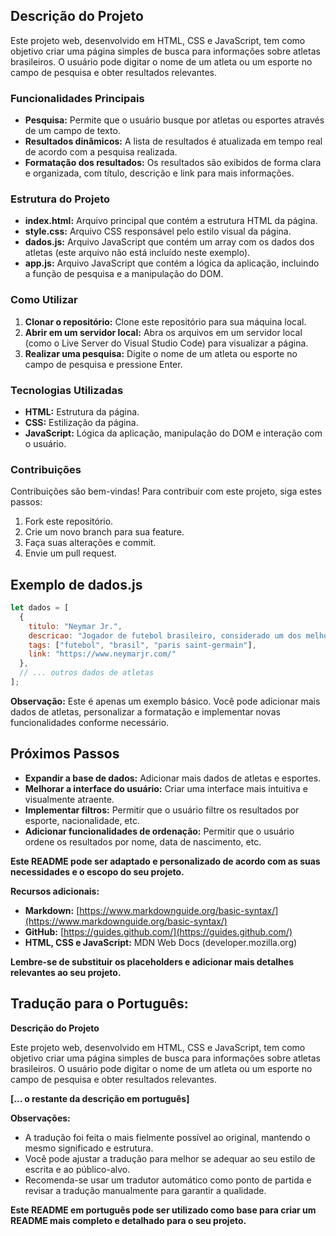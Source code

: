 ## Descrição do Projeto

Este projeto web, desenvolvido em HTML, CSS e JavaScript, tem como objetivo criar uma página simples de busca para informações sobre atletas brasileiros. O usuário pode digitar o nome de um atleta ou um esporte no campo de pesquisa e obter resultados relevantes.

### Funcionalidades Principais

* **Pesquisa:** Permite que o usuário busque por atletas ou esportes através de um campo de texto.
* **Resultados dinâmicos:** A lista de resultados é atualizada em tempo real de acordo com a pesquisa realizada.
* **Formatação dos resultados:** Os resultados são exibidos de forma clara e organizada, com título, descrição e link para mais informações.

### Estrutura do Projeto

* **index.html:** Arquivo principal que contém a estrutura HTML da página.
* **style.css:** Arquivo CSS responsável pelo estilo visual da página.
* **dados.js:** Arquivo JavaScript que contém um array com os dados dos atletas (este arquivo não está incluído neste exemplo).
* **app.js:** Arquivo JavaScript que contém a lógica da aplicação, incluindo a função de pesquisa e a manipulação do DOM.

### Como Utilizar

1. **Clonar o repositório:** Clone este repositório para sua máquina local.
2. **Abrir em um servidor local:** Abra os arquivos em um servidor local (como o Live Server do Visual Studio Code) para visualizar a página.
3. **Realizar uma pesquisa:** Digite o nome de um atleta ou esporte no campo de pesquisa e pressione Enter.

### Tecnologias Utilizadas

* **HTML:** Estrutura da página.
* **CSS:** Estilização da página.
* **JavaScript:** Lógica da aplicação, manipulação do DOM e interação com o usuário.

### Contribuições

Contribuições são bem-vindas! Para contribuir com este projeto, siga estes passos:

1. Fork este repositório.
2. Crie um novo branch para sua feature.
3. Faça suas alterações e commit.
4. Envie um pull request.

## Exemplo de dados.js

```javascript
let dados = [
  {
    titulo: "Neymar Jr.",
    descricao: "Jogador de futebol brasileiro, considerado um dos melhores do mundo.",
    tags: ["futebol", "brasil", "paris saint-germain"],
    link: "https://www.neymarjr.com/"
  },
  // ... outros dados de atletas
];
```

**Observação:** Este é apenas um exemplo básico. Você pode adicionar mais dados de atletas, personalizar a formatação e implementar novas funcionalidades conforme necessário.

## Próximos Passos

* **Expandir a base de dados:** Adicionar mais dados de atletas e esportes.
* **Melhorar a interface do usuário:** Criar uma interface mais intuitiva e visualmente atraente.
* **Implementar filtros:** Permitir que o usuário filtre os resultados por esporte, nacionalidade, etc.
* **Adicionar funcionalidades de ordenação:** Permitir que o usuário ordene os resultados por nome, data de nascimento, etc.

**Este README pode ser adaptado e personalizado de acordo com as suas necessidades e o escopo do seu projeto.**

**Recursos adicionais:**

* **Markdown:** [https://www.markdownguide.org/basic-syntax/](https://www.markdownguide.org/basic-syntax/)
* **GitHub:** [https://guides.github.com/](https://guides.github.com/)
* **HTML, CSS e JavaScript:** MDN Web Docs (developer.mozilla.org)

**Lembre-se de substituir os placeholders e adicionar mais detalhes relevantes ao seu projeto.**

## **Tradução para o Português:**

**Descrição do Projeto**

Este projeto web, desenvolvido em HTML, CSS e JavaScript, tem como objetivo criar uma página simples de busca para informações sobre atletas brasileiros. O usuário pode digitar o nome de um atleta ou um esporte no campo de pesquisa e obter resultados relevantes.

**[... o restante da descrição em português]**

**Observações:**

* A tradução foi feita o mais fielmente possível ao original, mantendo o mesmo significado e estrutura.
* Você pode ajustar a tradução para melhor se adequar ao seu estilo de escrita e ao público-alvo.
* Recomenda-se usar um tradutor automático como ponto de partida e revisar a tradução manualmente para garantir a qualidade.

**Este README em português pode ser utilizado como base para criar um README mais completo e detalhado para o seu projeto.**
